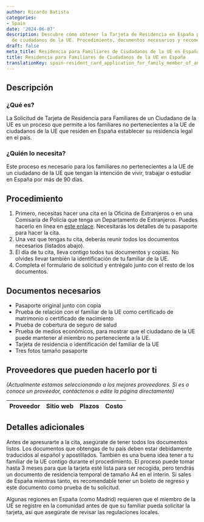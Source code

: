 ```yaml
---
author: Ricardo Batista
categories:
- Spain
date: '2024-06-07'
description: Descubre cómo obtener la Tarjeta de Residencia en España para familiares
  de ciudadanos de la UE. Procedimiento, documentos necesarios y recomendaciones clave.
draft: false
meta_title: Residencia para Familiares de Ciudadanos de la UE en España
title: Residencia para Familiares de Ciudadanos de la UE en España
translationKey: spain-resident_card_application_for_family_member_of_an_eu_citizen
---
```



## Descripción
### ¿Qué es?
La Solicitud de Tarjeta de Residencia para Familiares de un Ciudadano de la UE es un proceso que permite a los familiares no pertenecientes a la UE de ciudadanos de la UE que residen en España establecer su residencia legal en el país.

### ¿Quién lo necesita?
Este proceso es necesario para los familiares no pertenecientes a la UE de un ciudadano de la UE que tengan la intención de vivir, trabajar o estudiar en España por más de 90 días.

## Procedimiento
1. Primero, necesitas hacer una cita en la Oficina de Extranjeros o en una Comisaría de Policía que tenga un Departamento de Extranjeros. Puedes hacerlo en línea en [este enlace](https://sede.administracionespublicas.gob.es/icpplus/index.html). Necesitarás los detalles de tu pasaporte para hacer la cita.
2. Una vez que tengas tu cita, deberás reunir todos los documentos necesarios (listados abajo).
3. El día de tu cita, lleva contigo todos tus documentos y copias. No olvides llevar también la identificación de tu familiar de la UE.
4. Completa el formulario de solicitud y entrégalo junto con el resto de los documentos.

## Documentos necesarios
- Pasaporte original junto con copia
- Prueba de relación con el familiar de la UE como certificado de matrimonio o certificado de nacimiento
- Prueba de cobertura de seguro de salud
- Prueba de medios económicos, para mostrar que el ciudadano de la UE puede mantener al miembro no perteneciente a la UE.
- Tarjeta de residencia o identificación del familiar de la UE
- Tres fotos tamaño pasaporte

## Proveedores que pueden hacerlo por ti

_(Actualmente estamos seleccionando a los mejores proveedores. Si es o conoce un proveedor, contáctenos o edite la página directamente)_

| Proveedor | Sitio web | Plazos | Costo |
| --------------- | --------------- | :-------------: | :-------------: |

## Detalles adicionales
Antes de apresurarte a la cita, asegúrate de tener todos los documentos listos. Los documentos que obtengas de tu país deben estar debidamente traducidos al español y apostillados. También es una buena idea tener a tu familiar de la UE contigo durante el procedimiento. El proceso puede tomar hasta 3 meses para que la tarjeta esté lista para ser recogida, pero tendrás un documento de residencia temporal de tamaño A4 en el ínterin. Si sales de España mientras tanto, es recomendable tener un boleto de regreso y este documento como prueba de tu solicitud.

Algunas regiones en España (como Madrid) requieren que el miembro de la UE se registre en la comunidad antes de que su familiar pueda solicitar la tarjeta, así que asegúrate de revisar las regulaciones locales.